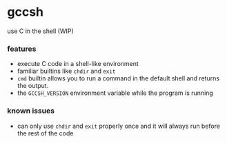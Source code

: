 # gccsh
use C in the shell (WIP)
### features
- execute C code in a shell-like environment
- familiar builtins like `chdir` and `exit`
- `cmd` builtin allows you to run a command in the default shell and returns the output.
- the `GCCSH_VERSION` environment variable while the program is running
### known issues
- can only use `chdir` and `exit`  properly once and it will always run before the rest of the code


